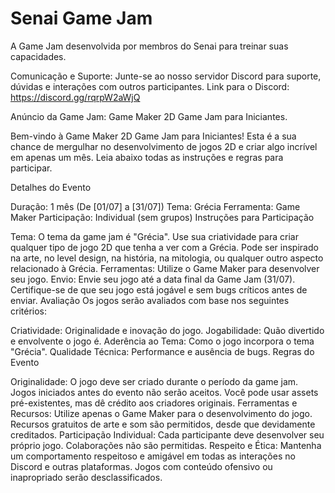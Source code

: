 # Senai Game Jam
A Game Jam desenvolvida por membros do Senai para treinar suas capacidades.

Comunicação e Suporte: Junte-se ao nosso servidor Discord para suporte, dúvidas e interações com outros participantes. Link para o Discord: https://discord.gg/rqrpW2aWjQ

Anúncio da Game Jam: Game Maker 2D Game Jam para Iniciantes.

Bem-vindo à Game Maker 2D Game Jam para Iniciantes! Esta é a sua chance de mergulhar no desenvolvimento de jogos 2D e criar algo incrível em apenas um mês. Leia abaixo todas as instruções e regras para participar.

Detalhes do Evento

Duração: 1 mês (De [01/07] a [31/07])
Tema: Grécia
Ferramenta: Game Maker
Participação: Individual (sem grupos)
Instruções para Participação

Tema: O tema da game jam é "Grécia". Use sua criatividade para criar qualquer tipo de jogo 2D que tenha a ver com a Grécia. Pode ser inspirado na arte, no level design, na história, na mitologia, ou qualquer outro aspecto relacionado à Grécia.
Ferramentas: Utilize o Game Maker para desenvolver seu jogo.
Envio: Envie seu jogo até a data final da Game Jam (31/07). Certifique-se de que seu jogo está jogável e sem bugs críticos antes de enviar.
Avaliação
Os jogos serão avaliados com base nos seguintes critérios:

Criatividade: Originalidade e inovação do jogo.
Jogabilidade: Quão divertido e envolvente o jogo é.
Aderência ao Tema: Como o jogo incorpora o tema "Grécia".
Qualidade Técnica: Performance e ausência de bugs.
Regras do Evento

Originalidade: O jogo deve ser criado durante o período da game jam. Jogos iniciados antes do evento não serão aceitos. Você pode usar assets pré-existentes, mas dê crédito aos criadores originais.
Ferramentas e Recursos: Utilize apenas o Game Maker para o desenvolvimento do jogo. Recursos gratuitos de arte e som são permitidos, desde que devidamente creditados.
Participação Individual: Cada participante deve desenvolver seu próprio jogo. Colaborações não são permitidas.
Respeito e Ética: Mantenha um comportamento respeitoso e amigável em todas as interações no Discord e outras plataformas. Jogos com conteúdo ofensivo ou inapropriado serão desclassificados.

